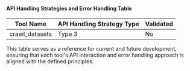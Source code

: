 #### API Handling Strategies and Error Handling Table
| Tool Name                       | API Handling Strategy Type                          | Validated |
|---------------------------------|----------------------------------------------------|-----------|
| crawl_datasets                  | Type 3 | No        |

This table serves as a reference for current and future development, ensuring that each tool's API interaction and error handling approach is aligned with the defined principles.
